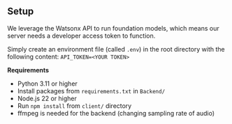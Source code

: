 ## Setup

We leverage the Watsonx API to run foundation models, which means our server needs a developer access token to function.

Simply create an environment file (called `.env`) in the root directory with the following content:
`API_TOKEN=<YOUR TOKEN>`

**Requirements**

- Python 3.11 or higher
- Install packages from `requirements.txt` in `Backend/`
- Node.js 22 or higher
- Run `npm install` from `client/` directory
- ffmpeg is needed for the backend (changing sampling rate of audio)
